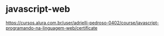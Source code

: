 # javascript-web
https://cursos.alura.com.br/user/adrielli-pedroso-0402/course/javascript-programando-na-linguagem-web/certificate
